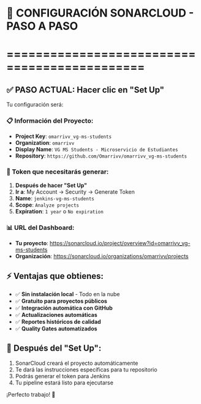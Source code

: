 # 🎯 CONFIGURACIÓN SONARCLOUD - PASO A PASO
# =============================================

## ✅ PASO ACTUAL: Hacer clic en "Set Up"

Tu configuración será:

### 📋 Información del Proyecto:
- **Project Key**: `omarrivv_vg-ms-students`
- **Organization**: `omarrivv` 
- **Display Name**: `VG MS Students - Microservicio de Estudiantes`
- **Repository**: `https://github.com/Omarrivv/omarrivv_vg-ms-students`

### 🔑 Token que necesitarás generar:
1. **Después de hacer "Set Up"**
2. **Ir a**: My Account → Security → Generate Token
3. **Name**: `jenkins-vg-ms-students`
4. **Scope**: `Analyze projects`
5. **Expiration**: `1 year` o `No expiration`

### 📊 URL del Dashboard:
- **Tu proyecto**: https://sonarcloud.io/project/overview?id=omarrivv_vg-ms-students
- **Organización**: https://sonarcloud.io/organizations/omarrivv/projects

## ⚡ Ventajas que obtienes:
- ✅ **Sin instalación local** - Todo en la nube
- ✅ **Gratuito para proyectos públicos**
- ✅ **Integración automática con GitHub**
- ✅ **Actualizaciones automáticas**
- ✅ **Reportes históricos de calidad**
- ✅ **Quality Gates automatizados**

## 🚀 Después del "Set Up":
1. SonarCloud creará el proyecto automáticamente
2. Te dará las instrucciones específicas para tu repositorio
3. Podrás generar el token para Jenkins
4. Tu pipeline estará listo para ejecutarse

¡Perfecto trabajo! 🌟